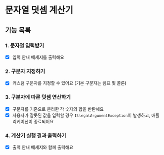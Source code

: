 # 문자열 덧셈 계산기

## 기능 목록

### 1. 문자열 입력받기
-[X] 입력 안내 메세지를 출력해요

### 2. 구분자 지정하기
-[x] 커스텀 구분자를 지정할 수 있어요 (기본 구분자는 쉼표 및 콜론)

### 3. 구분자에 따른 덧셈 연산하기
-[x] 구분자를 기준으로 분리한 각 숫자의 합을 반환해요
-[X] 사용자가 잘못된 값을 입력할 경우 ```IllegalArgumentException```이 발생하고, 애플리케이션이 종료되어요

### 4. 계산기 실행 결과 출력하기
-[x] 출력 안내 메세지와 함께 출력해요